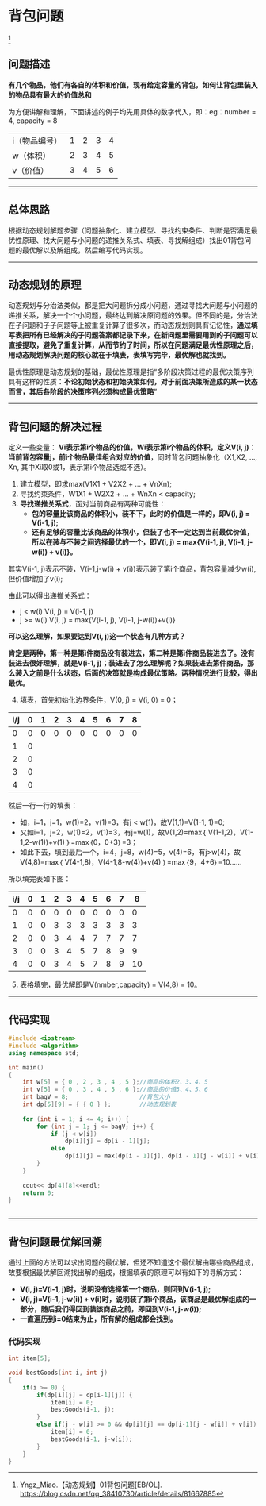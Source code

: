 # 背包问题 
[^id1]

## 问题描述
**有几个物品，他们有各自的体积和价值，现有给定容量的背包，如何让背包里装入的物品具有最大的价值总和**

为方便讲解和理解，下面讲述的例子均先用具体的数字代入，即：eg：number = 4, capacity = 8

||||||
|-|-|-|-|-|
i（物品编号）|1|2|3|4|
w（体积）|2|3|4|5|
v（价值）|3|4|5|6|
*****
## 总体思路
根据动态规划解题步骤（问题抽象化、建立模型、寻找约束条件、判断是否满足最优性原理、找大问题与小问题的递推关系式、填表、寻找解组成）找出01背包问题的最优解以及解组成，然后编写代码实现。
*****
## 动态规划的原理
动态规划与分治法类似，都是把大问题拆分成小问题，通过寻找大问题与小问题的递推关系，解决一个个小问题，最终达到解决原问题的效果。但不同的是，分治法在子问题和子子问题等上被重复计算了很多次，而动态规划则具有记忆性，**通过填写表把所有已经解决的子问题答案都记录下来，在新问题里需要用到的子问题可以直接提取，避免了重复计算，从而节约了时间，所以在问题满足最优性原理之后，用动态规划解决问题的核心就在于填表，表填写完毕，最优解也就找到。**

最优性原理是动态规划的基础，最优性原理是指“多阶段决策过程的最优决策序列具有这样的性质：**不论初始状态和初始决策如何，对于前面决策所造成的某一状态而言，其后各阶段的决策序列必须构成最优策略**”
*****
## 背包问题的解决过程
定义一些变量：
**Vi表示第i个物品的价值，Wi表示第i个物品的体积，定义V(i, j)：当前背包容量j，前i个物品最佳组合对应的价值**，同时背包问题抽象化（X1,X2, ..., Xn, 其中Xi取0或1，表示第i个物品选或不选）。
1. 建立模型，即求max(V1X1 + V2X2 + ... + VnXn);
2. 寻找约束条件，W1X1 + W2X2 + ... + WnXn < capacity;
3. **寻找递推关系式**，面对当前商品有两种可能性：
    -   **包的容量比该商品的体积小，装不下，此时的价值是一样的，即V(i, j) = V(i-1, j);**
    - **还有足够的容量比该商品的体积小，但装了也不一定达到当前最优价值，所以在装与不装之间选择最优的一个，即V(i, j) = max{V(i-1, j), V(i-1, j-w(i)) + v(i)}。**

其实V(i-1, j)表示不装，V(i-1,j-w(i) + v(i))表示装了第i个商品，背包容量减少w(i), 但价值增加了v(i); 

由此可以得出递推关系式：
* j < w(i)   V(i, j) = V(i-1, j)
* j >= w(i)  V(i, j) = max{V(i-1, j), V(i-1, j-w(i))+v(i)}

**可以这么理解，如果要达到V(i, j)这一个状态有几种方式？**

**肯定是两种，第一种是第i件商品没有装进去，第二种是第i件商品装进去了。没有装进去很好理解，就是V(i-1, j)；装进去了怎么理解呢？如果装进去第件商品，那么装入之前是什么状态，后面的决策就是构成最优策略。两种情况进行比较，得出最优。**

4. 填表，首先初始化边界条件，V(0, j) = V(i, 0) = 0；

i/j|0|1|2|3|4|5|6|7|8|
-|-|-|-|-|-|-|-|-|-|
0|0|0|0|0|0|0|0|0|0|
1|0|
2|0|
3|0|
4|0|

然后一行一行的填表：
* 如，i=1，j=1，w(1)=2，v(1)=3，有j < w(1)，故V(1,1)=V(1-1, 1)=0;
* 又如i=1，j=2，w(1)=2，v(1)=3，有j=w(1)，故V(1,2)=max｛ V(1-1,2)，V(1-1,2-w(1))+v(1) ｝=max｛0，0+3｝=3；
* 如此下去，填到最后一个，i=4，j=8，w(4)=5，v(4)=6，有j>w(4)，故V(4,8)=max｛ V(4-1,8)，V(4-1,8-w(4))+v(4) ｝=max｛9，4+6｝=10……

所以填完表如下图：

i/j|0|1|2|3|4|5|6|7|8
|-|-|-|-|-|-|-|-|-|-|
0|0|0|0|0|0|0|0|0|0|
1|0|0|3|3|3|3|3|3|3|
2|0|0|3|4|4|7|7|7|7|
3|0|0|3|4|5|7|8|9|9|
4|0|0|3|4|5|7|8|9|10|

5. 表格填完，最优解即是V(nmber,capacity) = V(4,8) = 10。
*****
## 代码实现
```cpp
#include <iostream>
#include <algorithm>
using namespace std;

int main()
{
    int w[5] = { 0 , 2 , 3 , 4 , 5 };//商品的体积2、3、4、5
    int v[5] = { 0 , 3 , 4 , 5 , 6 };//商品的价值3、4、5、6
    int bagV = 8;                    //背包大小
    int dp[5][9] = { { 0 } };        //动态规划表
 
    for (int i = 1; i <= 4; i++) {
        for (int j = 1; j <= bagV; j++) {
            if (j < w[i])
                dp[i][j] = dp[i - 1][j];
            else
                dp[i][j] = max(dp[i - 1][j], dp[i - 1][j - w[i]] + v[i]);
		}
	}
    
    cout<< dp[4][8]<<endl;
    return 0;
}
 
```

******
## 背包问题最优解回溯
通过上面的方法可以求出问题的最优解，但还不知道这个最优解由哪些商品组成，故要根据最优解回溯找出解的组成，根据填表的原理可以有如下的寻解方式：
* **V(i, j)=V(i-1, j)时，说明没有选择第一个商品，则回到V(i-1, j);**
* **V(i, j)=V(i-1, j-w(i)) + v(i)时，说明装了第i个商品，该商品是最优解组成的一部分，随后我们得回到装该商品之前，即回到V(i-1, j-w(i));**
* **一直遍历到i=0结束为止，所有解的组成都会找到。**
### 代码实现

```cpp
int item[5];

void bestGoods(int i, int j)
{
    if(i >= 0) {
        if(dp[i][j] = dp[i-1][j]) {
            item[i] = 0;
            bestGoods(i-1, j);
        }
        else if(j - w[i] >= 0 && dp[i][j] == dp[i-1][j - w[i]] + v[i]) {
            item[i] = 0;
            bestGoods(i-1, j-w[i]);
        }
    }
}

```


[^id1]: Yngz_Miao.【动态规划】01背包问题[EB/OL]. https://blog.csdn.net/qq_38410730/article/details/81667885